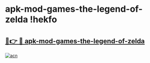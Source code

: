 # apk-mod-games-the-legend-of-zelda !hekfo

# <h2><a href="https://a5if9a.esa.edu.pl?title=apk-mod-games-the-legend-of-zelda&ref=hekfo">🔗👉 🔴 apk-mod-games-the-legend-of-zelda</a></h2>

[![acn](https://github.com/user-attachments/assets/0f9c940e-d8b0-45ae-aac7-cd30a18b3e1c)](https://a5if9a.esa.edu.pl?title=apk-mod-games-the-legend-of-zelda&ref=hekfo)

